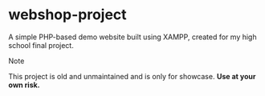# webshop-project

A simple PHP-based demo website built using XAMPP, created for my high school final project.

> [!NOTE]
> This project is old and unmaintained and is only for showcase. **Use at your own risk.**

